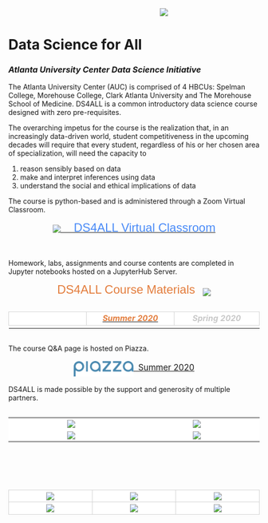 <head>
  <link rel="shortcut icon" type="image/x-icon" href="images/favicon/favicon.ico">
</head>
<!-- ![DS4ALL Logo](/images/ds4all_logo_3100x1200.png) -->
<img src="images/ds4all_logo_3100x1200.png" width="200" align="right">
<br>


# Data Science for All
### *Atlanta University Center Data Science Initiative*

The Atlanta University Center (AUC) is comprised of 4 HBCUs: Spelman College, Morehouse College, Clark Atlanta University and The Morehouse School of Medicine.  DS4ALL is a common introductory data science course designed with zero pre-requisites.

The overarching impetus for the course is the realization that, in an increasingly data-driven world, student competitiveness in the upcoming decades will require that every student, regardless of his or her chosen area of specialization, will need the capacity to 

1. reason sensibly based on data
2. make and interpret inferences using data
3. understand the social and ethical implications of data

The course is python-based and is administered through a Zoom Virtual Classroom.

<div align="center" style="font-family:arial;">
    <!-- <a href="https://spelman.zoom.us/j/227593650"> -->
    <a href="https://spelman.zoom.us/j/94016778484"><font style="color:rgb(73, 138, 247);" size="5"><img src="images/ZoomLogo_220x50.png" width="150" align="center">&nbsp;&nbsp;&nbsp;&nbsp;DS4ALL Virtual Classroom</font></a>
</div>

<br><br>
Homework, labs, assignments and course contents are completed in Jupyter notebooks hosted on a JupyterHub Server.

<div align="center" style="font-family:arial;">
    <font style="color:rgb(227, 125, 61);" size="5">DS4ALL Course Materials</font>&nbsp;&nbsp;&nbsp;&nbsp;<img src="images/jupyter_logo_518x600.png" width="50" align="center">
<br><br>  
</div>

<div align="center">
<table style="border: 0px solid lightgrey;" align="center">
<!--  Template:  copy and paste for each new calendar year
    <tr style="background:white;" align="center">
        <td style="border: 1px solid lightgrey;"><a href="FaYYYY/course_materials"><font style="color:rgb(227, 125, 61);" size="3"><b><i></i></b></font></a></td>
        <td style="border: 1px solid lightgrey;"><a href="SuYYYY/course_materials"><font style="color:rgb(227, 125, 61);" size="3"><b><i></i></b></font></a></td>
        <td style="border: 1px solid lightgrey;"><a href="SpYYYY/course_materials"><font style="color:rgb(227, 125, 61);" size="3"><b><i>Spring YYYY</i></b></font></a></td>
    </tr>
-->
<!--  Uncomment for Spring 2021
    <tr style="background:white;" align="center">
        <td style="border: 1px solid lightgrey;"><a href="Fa2021/course_materials"><font style="color:rgb(227, 125, 61);" size="3"><b><i></i></b></font></a></td>
        <td style="border: 1px solid lightgrey;"><a href="Su2021/course_materials"><font style="color:rgb(227, 125, 61);" size="3"><b><i></i></b></font></a></td>
        <td style="border: 1px solid lightgrey;"><a href="Sp2021/course_materials"><font style="color:rgb(227, 125, 61);" size="3"><b><i>Spring 2021</i></b></font></a></td>
    </tr>
-->
    <tr style="background:white;" align="center">
        <td style="border: 1px solid lightgrey;"><ax href="Fa2020/course_materials"><font style="color:rgb(200, 200, 200);" size="3"><b><i></i></b></font></ax></td>
        <td style="border: 1px solid lightgrey;"><a href="Su2020/course_materials"><font style="color:rgb(227, 125, 61);" size="3"><b><i>Summer 2020</i></b></font></a></td>
        <td style="border: 1px solid lightgrey;"><font style="color:rgb(200, 200, 200);" size="3"><b><i>Spring 2020</i></b></font></td>
    </tr>
    <tr style="background:white;" align="center">
        <td style="width:200px;border: 0px solid lightgrey;"></td>
        <td style="width:200px;border: 0px solid lightgrey;"></td>
        <td style="width:200px;border: 0px solid lightgrey;"></td>
    </tr>
</table>
</div>
<br>
The course Q&A page is hosted on Piazza.<br><br>
<div align="center">
    <a href="piazza.com/aucenter/summer2020/ds4all/home"><img src="images/piazza_logo_1280x330.png" width="120" align="center"><big>&nbsp;&nbsp;Summer 2020</big></a>
</div>

<br>
DS4ALL is made possible by the support and generosity of multiple partners.
<br><br>

<div align="center">
<table style="border: 0px solid white;" align="center">
    <tr style="background:white;" align="center">
        <td style="width:250px;"><img src="images/UnitedHealthGroup_logo_800x400.png" width="200" align="center"></td>
        <td style="width:250px;"><img src="images/microsoft_logo_1700x400.png" width="200" align="center"></td>
    </tr>
    <tr style="background:white;" align="center">
        <td style="width:250px;"><img src="images/google_logo_1180x400.png" width="200" align="center"></td>
        <td style="width:250px;"><img src="images/berkeley_logo_1280x400.png" width="200" align="center"></td>
    </tr>
</table>
</div>


<br><br><br><br>

<div align="center">
<table style="border: 0px solid white;" align="center">
    <tr style="background:white;" align="center">
        <td style="width:200px;border: 1px solid lightgrey;"><img src="images/clark_logo_530x400.png" width="120" align="center"></td>
        <td style="width:200px;border: 1px solid lightgrey;"><img src="images/aucc_logo_625x625.jpg" width="80" align="center"></td>
        <td style="width:200px;border: 1px solid lightgrey;"><img src="images/morehouse_logo_970x180.png" width="200" align="center"></td>
    </tr>
    <tr style="background:white;" align="center">
        <td style="width:200px;border: 1px solid lightgrey;"><img src="images/msm_logo_1374x300.png" width="150" align="center"></td>
        <td style="width:200px;border: 1px solid lightgrey;"><img src="images/aucc_dsi_logo_1280x817.png" width="120" align="center"></td>
        <td style="width:200px;border: 1px solid lightgrey;"><img src="images/spelman_logo_753x300.png" width="180" align="center"></td>
    </tr>
</table>
</div>
